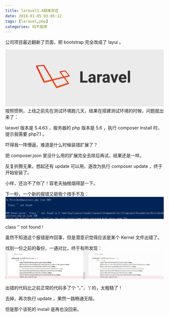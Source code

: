 ```yaml
---
title: laravel5.4疑难杂症
date: 2018-01-05 03:05:12
tags: [laravel,php]
categories: 码不能停
---
```


公司项目最近翻新了页面，把 bootstrap 完全改成了 layui 。

![](laravel-5-4-bug/laravel.jpg)
按照惯例，上线之前先在测试环境跑几天，结果在搭建测试环境的时候，问题就出来了：

laravel 版本是 5.4.63 ，服务器的 php 版本是 5.6 ，执行 composer install 时，提示我需要 php7.1 。

吓得我一阵懵逼，难道是什么时候装错扩展了？

把 composer.json 里没什么用的扩展完全去除后再试，结果还是一样。

反复折腾无果，想起还有 update 可以用，遂改为执行 composer update ，终于开始安装了。

小样，还治不了你了！容老夫抽根烟得瑟一下。

下一秒，一个新的报错又砸我个措手不及：
![错误信息](laravel-5-4-bug/error.png)

class ‘’ not found !

虽然不知道这个报错是咋回事，但是潜意识觉得应该是某个 Kernel 文件出错了。

找到一份之前的备份，一通对比，终于有所发现：
![对比结果](laravel-5-4-bug/2018-01-05-03-03-33-5a4eeb050862d.png)

出错的代码比之前正常的代码多了个 “，”，丫的，太粗糙了！

去掉，再次执行 update ，果然一路畅通无阻。

但是那个该死的 install 是再也没回来。